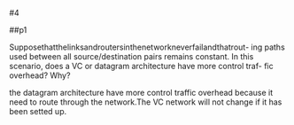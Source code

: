 #4

##p1

Supposethatthelinksandroutersinthenetworkneverfailandthatrout- ing paths used between all source/destination pairs remains constant. In this scenario, does a VC or datagram architecture have more control traf- fic overhead? Why?

the datagram architecture have more control traffic overhead because it need to route through the network.The VC network will not change if it has been setted up.

